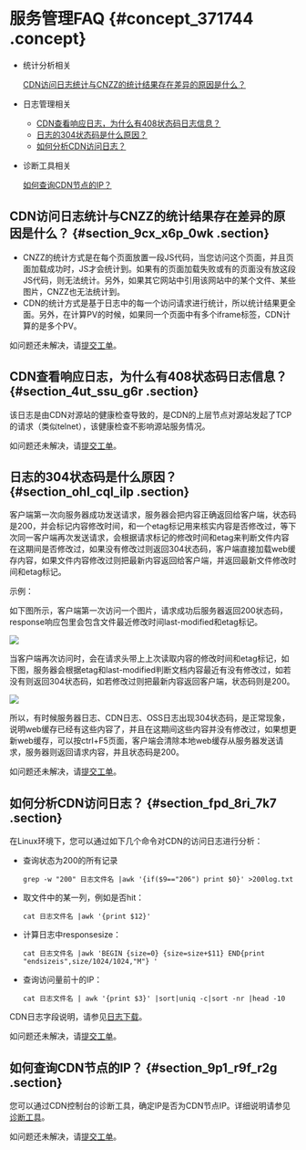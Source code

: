 # 服务管理FAQ {#concept_371744 .concept}

-   统计分析相关

    [CDN访问日志统计与CNZZ的统计结果存在差异的原因是什么？](#section_9cx_x6p_0wk)

-   日志管理相关
    -   [CDN查看响应日志，为什么有408状态码日志信息？](#section_4ut_ssu_g6r)
    -   [日志的304状态码是什么原因？](#section_ohl_cql_ilp)
    -   [如何分析CDN访问日志？](#section_fpd_8ri_7k7)
-   诊断工具相关

    [如何查询CDN节点的IP？](#section_9p1_r9f_r2g)


## CDN访问日志统计与CNZZ的统计结果存在差异的原因是什么？ {#section_9cx_x6p_0wk .section}

-   CNZZ的统计方式是在每个页面放置一段JS代码，当您访问这个页面，并且页面加载成功时，JS才会统计到。如果有的页面加载失败或有的页面没有放这段JS代码，则无法统计。另外，如果其它网站中引用该网站中的某个文件、某些图片，CNZZ也无法统计到。
-   CDN的统计方式是基于日志中的每一个访问请求进行统计，所以统计结果更全面。另外，在计算PV的时候，如果同一个页面中有多个iframe标签，CDN计算的是多个PV。

如问题还未解决，请[提交工单](https://selfservice.console.aliyun.com/ticket/createIndex)。

## CDN查看响应日志，为什么有408状态码日志信息？ {#section_4ut_ssu_g6r .section}

该日志是由CDN对源站的健康检查导致的，是CDN的上层节点对源站发起了TCP的请求（类似telnet），该健康检查不影响源站服务情况。

如问题还未解决，请[提交工单](https://selfservice.console.aliyun.com/ticket/createIndex)。

## 日志的304状态码是什么原因？ {#section_ohl_cql_ilp .section}

客户端第一次向服务器成功发送请求，服务器会把内容正确返回给客户端，状态码是200，并会标记内容修改时间，和一个etag标记用来核实内容是否修改过，等下次同一客户端再次发送请求，会根据请求标记的修改时间和etag来判断文件内容在这期间是否修改过，如果没有修改过则返回304状态码，客户端直接加载web缓存内容，如果文件内容修改过则把最新内容返回给客户端，并返回最新文件修改时间和etag标记。

示例：

如下图所示，客户端第一次访问一个图片，请求成功后服务器返回200状态码，response响应包里会包含文件最近修改时间last-modified和etag标记。

![](http://static-aliyun-doc.oss-cn-hangzhou.aliyuncs.com/assets/img/314939/156652477848445_zh-CN.png)

当客户端再次访问时，会在请求头带上上次读取内容的修改时间和etag标记，如下图，服务器会根据etag和last-modified判断文档内容最近有没有修改过，如若没有则返回304状态码，如若修改过则把最新内容返回客户端，状态码则是200。

![](http://static-aliyun-doc.oss-cn-hangzhou.aliyuncs.com/assets/img/314939/156652477948446_zh-CN.png)

所以，有时候服务器日志、CDN日志、OSS日志出现304状态码，是正常现象，说明web缓存已经有这些内容了，并且在这期间这些内容并没有修改过，如果想更新web缓存，可以按ctrl+F5页面，客户端会清除本地web缓存从服务器发送请求，服务器则返回请求内容，并且状态码是200。

如问题还未解决，请[提交工单](https://selfservice.console.aliyun.com/ticket/createIndex)。

## 如何分析CDN访问日志？ {#section_fpd_8ri_7k7 .section}

在Linux环境下，您可以通过如下几个命令对CDN的访问日志进行分析：

-   查询状态为200的所有记录

     `grep -w "200" 日志文件名 |awk '{if($9=="206") print $0}' >200log.txt`

-   取文件中的某一列，例如是否hit：

     `cat 日志文件名 |awk '{print $12}'`

-   计算日志中responsesize：

     `cat 日志文件名 |awk 'BEGIN {size=0} {size=size+$11} END{print "endsizeis",size/1024/1024,"M"} '`

-   查询访问量前十的IP：

     `cat 日志文件名 | awk '{print $3}' |sort|uniq -c|sort -nr |head -10`


CDN日志字段说明，请参见[日志下载](cn.zh-CN/服务管理/日志管理/日志下载.md#)。

如问题还未解决，请[提交工单](https://selfservice.console.aliyun.com/ticket/createIndex)。

## 如何查询CDN节点的IP？ {#section_9p1_r9f_r2g .section}

您可以通过CDN控制台的诊断工具，确定IP是否为CDN节点IP。详细说明请参见[诊断工具](cn.zh-CN/服务管理/诊断工具.md#)。

如问题还未解决，请[提交工单](https://selfservice.console.aliyun.com/ticket/createIndex)。

